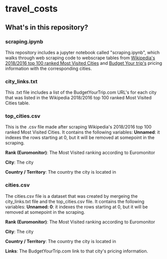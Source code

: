 # travel_costs
## What's in this repository?

### scraping.ipynb
This repository includes a jupyter notebook called "scraping.ipynb", which walks through web scraping code to webscrape tables from [Wikipedia's 2018/2016 top 100 ranked Most Visited Cities](https://en.wikipedia.org/wiki/List_of_cities_by_international_visitors) and [Budget Your trip's](https://www.budgetyourtrip.com/) pricing information with the corresponding cities. 

### city_links.txt
This .txt file includes a list of the BudgetYourTrip.com URL's for each city that was listed in the Wikipedia 2018/2016 top 100 ranked Most Visited Cities table. 

### top_cities.csv
This is the .csv file made after scraping Wikipedia's 2018/2016 top 100 ranked Most Visited Cities. It contains the following variables:
**Unnamed**: it indexes the rows starting at 0, but it will be removed at somepoint in the scraping.

**Rank (Euromonitor)**: The Most Visited ranking according to Euromonitor

**City**: The city

**Country / Territory**: The country the city is located in

### cities.csv
The cities.csv file is a dataset that was created by mergeing the city_links.txt file and the top_cities.csv file. It contains the following variables: 
**Unnamed: 0**: it indexes the rows starting at 0, but it will be removed at somepoint in the scraping.

**Rank (Euromonitor)**: The Most Visited ranking according to Euromonitor

**City**: The city

**Country / Territory**: The country the city is located in

**Links**: The BudgetYourTrip.com link to that city's pricing information. 

